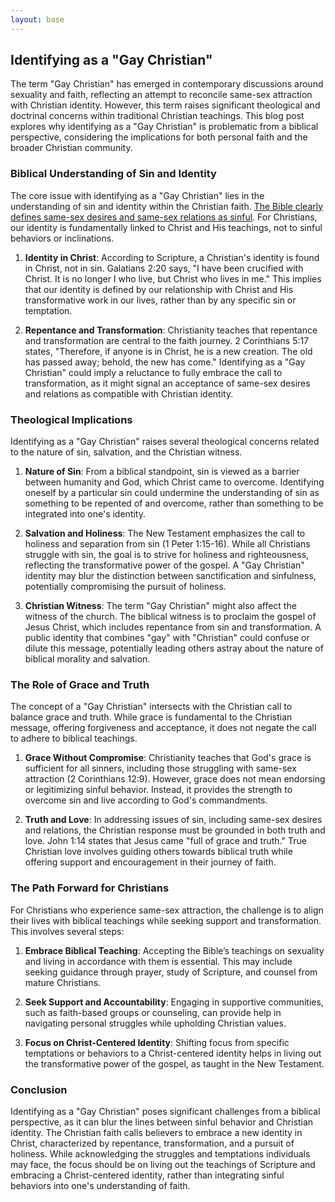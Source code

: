 ```yaml
---
layout: base
---
```


## Identifying as a "Gay Christian"

The term "Gay Christian" has emerged in contemporary discussions around sexuality and faith, reflecting an attempt to reconcile same-sex attraction with Christian identity. However, this term raises significant theological and doctrinal concerns within traditional Christian teachings. This blog post explores why identifying as a "Gay Christian" is problematic from a biblical perspective, considering the implications for both personal faith and the broader Christian community.

### **Biblical Understanding of Sin and Identity**

The core issue with identifying as a "Gay Christian" lies in the understanding of sin and identity within the Christian faith. [The Bible clearly defines same-sex desires and same-sex relations as sinful](2024-08-02-what-the-bible-says-about-same-sex-attraction). For Christians, our identity is fundamentally linked to Christ and His teachings, not to sinful behaviors or inclinations.

1. **Identity in Christ**: According to Scripture, a Christian's identity is found in Christ, not in sin. Galatians 2:20 says, "I have been crucified with Christ. It is no longer I who live, but Christ who lives in me." This implies that our identity is defined by our relationship with Christ and His transformative work in our lives, rather than by any specific sin or temptation.

2. **Repentance and Transformation**: Christianity teaches that repentance and transformation are central to the faith journey. 2 Corinthians 5:17 states, "Therefore, if anyone is in Christ, he is a new creation. The old has passed away; behold, the new has come." Identifying as a "Gay Christian" could imply a reluctance to fully embrace the call to transformation, as it might signal an acceptance of same-sex desires and relations as compatible with Christian identity.

### **Theological Implications**

Identifying as a "Gay Christian" raises several theological concerns related to the nature of sin, salvation, and the Christian witness.

1. **Nature of Sin**: From a biblical standpoint, sin is viewed as a barrier between humanity and God, which Christ came to overcome. Identifying oneself by a particular sin could undermine the understanding of sin as something to be repented of and overcome, rather than something to be integrated into one's identity.

2. **Salvation and Holiness**: The New Testament emphasizes the call to holiness and separation from sin (1 Peter 1:15-16). While all Christians struggle with sin, the goal is to strive for holiness and righteousness, reflecting the transformative power of the gospel. A "Gay Christian" identity may blur the distinction between sanctification and sinfulness, potentially compromising the pursuit of holiness.

3. **Christian Witness**: The term "Gay Christian" might also affect the witness of the church. The biblical witness is to proclaim the gospel of Jesus Christ, which includes repentance from sin and transformation. A public identity that combines "gay" with "Christian" could confuse or dilute this message, potentially leading others astray about the nature of biblical morality and salvation.

### **The Role of Grace and Truth**

The concept of a "Gay Christian" intersects with the Christian call to balance grace and truth. While grace is fundamental to the Christian message, offering forgiveness and acceptance, it does not negate the call to adhere to biblical teachings.

1. **Grace Without Compromise**: Christianity teaches that God's grace is sufficient for all sinners, including those struggling with same-sex attraction (2 Corinthians 12:9). However, grace does not mean endorsing or legitimizing sinful behavior. Instead, it provides the strength to overcome sin and live according to God's commandments.

2. **Truth and Love**: In addressing issues of sin, including same-sex desires and relations, the Christian response must be grounded in both truth and love. John 1:14 states that Jesus came "full of grace and truth." True Christian love involves guiding others towards biblical truth while offering support and encouragement in their journey of faith.

### **The Path Forward for Christians**

For Christians who experience same-sex attraction, the challenge is to align their lives with biblical teachings while seeking support and transformation. This involves several steps:

1. **Embrace Biblical Teaching**: Accepting the Bible’s teachings on sexuality and living in accordance with them is essential. This may include seeking guidance through prayer, study of Scripture, and counsel from mature Christians.

2. **Seek Support and Accountability**: Engaging in supportive communities, such as faith-based groups or counseling, can provide help in navigating personal struggles while upholding Christian values.

3. **Focus on Christ-Centered Identity**: Shifting focus from specific temptations or behaviors to a Christ-centered identity helps in living out the transformative power of the gospel, as taught in the New Testament.

### **Conclusion**

Identifying as a "Gay Christian" poses significant challenges from a biblical perspective, as it can blur the lines between sinful behavior and Christian identity. The Christian faith calls believers to embrace a new identity in Christ, characterized by repentance, transformation, and a pursuit of holiness. While acknowledging the struggles and temptations individuals may face, the focus should be on living out the teachings of Scripture and embracing a Christ-centered identity, rather than integrating sinful behaviors into one's understanding of faith.